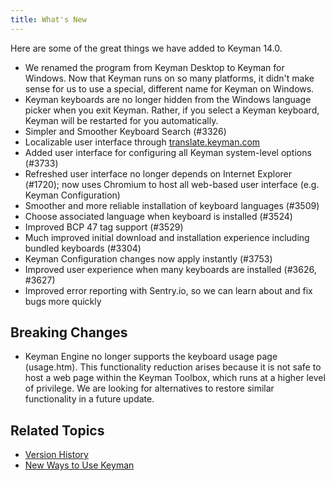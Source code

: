 ```yaml
---
title: What's New
---
```


Here are some of the great things we have added to Keyman 14.0.

-   We renamed the program from Keyman Desktop to Keyman for Windows.
    Now that Keyman runs on so many platforms, it didn't make sense for
    us to use a special, different name for Keyman on Windows.
-   Keyman keyboards are no longer hidden from the Windows language
    picker when you exit Keyman. Rather, if you select a Keyman
    keyboard, Keyman will be restarted for you automatically.
-   Simpler and Smoother Keyboard Search (\#3326)
-   Localizable user interface through
    [translate.keyman.com](https://translate.keyman.com)
-   Added user interface for configuring all Keyman system-level options
    (\#3733)
-   Refreshed user interface no longer depends on Internet Explorer
    (\#1720); now uses Chromium to host all web-based user interface
    (e.g. Keyman Configuration)
-   Smoother and more reliable installation of keyboard languages
    (\#3509)
-   Choose associated language when keyboard is installed (\#3524)
-   Improved BCP 47 tag support (\#3529)
-   Much improved initial download and installation experience including
    bundled keyboards (\#3304)
-   Keyman Configuration changes now apply instantly (\#3753)
-   Improved user experience when many keyboards are installed (\#3626,
    \#3627)
-   Improved error reporting with Sentry.io, so we can learn about
    and fix bugs more quickly

## Breaking Changes
-   Keyman Engine no longer supports the keyboard usage page
    (usage.htm). This functionality reduction arises because it is
    not safe to host a web page within the Keyman Toolbox, which runs
    at a higher level of privilege. We are looking for alternatives
    to restore similar functionality in a future update.

## Related Topics

-   [Version History](history)
-   [New Ways to Use Keyman](../basic/newways)
